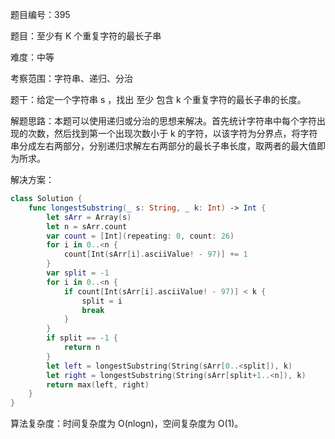 题目编号：395

题目：至少有 K 个重复字符的最长子串

难度：中等

考察范围：字符串、递归、分治

题干：给定一个字符串 s ，找出 至少 包含 k 个重复字符的最长子串的长度。

解题思路：本题可以使用递归或分治的思想来解决。首先统计字符串中每个字符出现的次数，然后找到第一个出现次数小于 k 的字符，以该字符为分界点，将字符串分成左右两部分，分别递归求解左右两部分的最长子串长度，取两者的最大值即为所求。

解决方案：

```swift
class Solution {
    func longestSubstring(_ s: String, _ k: Int) -> Int {
        let sArr = Array(s)
        let n = sArr.count
        var count = [Int](repeating: 0, count: 26)
        for i in 0..<n {
            count[Int(sArr[i].asciiValue! - 97)] += 1
        }
        var split = -1
        for i in 0..<n {
            if count[Int(sArr[i].asciiValue! - 97)] < k {
                split = i
                break
            }
        }
        if split == -1 {
            return n
        }
        let left = longestSubstring(String(sArr[0..<split]), k)
        let right = longestSubstring(String(sArr[split+1..<n]), k)
        return max(left, right)
    }
}
```

算法复杂度：时间复杂度为 O(nlogn)，空间复杂度为 O(1)。